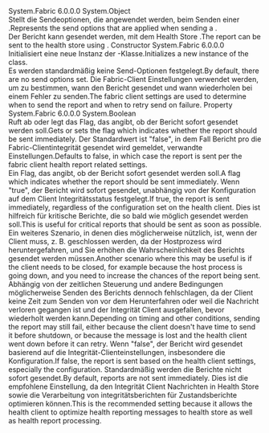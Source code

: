<Type Name="HealthReportSendOptions" FullName="System.Fabric.Health.HealthReportSendOptions">
  <TypeSignature Language="C#" Value="public sealed class HealthReportSendOptions" />
  <TypeSignature Language="ILAsm" Value=".class public auto ansi sealed beforefieldinit HealthReportSendOptions extends System.Object" />
  <TypeSignature Language="DocId" Value="T:System.Fabric.Health.HealthReportSendOptions" />
  <TypeSignature Language="VB.NET" Value="Public NotInheritable Class HealthReportSendOptions" />
  <TypeSignature Language="F#" Value="type HealthReportSendOptions = class" />
  <AssemblyInfo>
    <AssemblyName>System.Fabric</AssemblyName>
    <AssemblyVersion>6.0.0.0</AssemblyVersion>
  </AssemblyInfo>
  <Base>
    <BaseTypeName>System.Object</BaseTypeName>
  </Base>
  <Interfaces />
  <Docs>
    <summary>
      <para><span data-ttu-id="45629-101">Stellt die Sendeoptionen, die angewendet werden, beim Senden einer <see cref="T:System.Fabric.Health.HealthReport" />.</span><span class="sxs-lookup"><span data-stu-id="45629-101">Represents the send options that are applied when sending a <see cref="T:System.Fabric.Health.HealthReport" />.</span></span></para>
    </summary>
    <remarks>
      <para><span data-ttu-id="45629-102">Der Bericht kann gesendet werden, mit dem Health Store <see cref="M:System.Fabric.FabricClient.HealthClient.ReportHealth(System.Fabric.Health.HealthReport)" />.</span><span class="sxs-lookup"><span data-stu-id="45629-102">The report can be sent to the health store using <see cref="M:System.Fabric.FabricClient.HealthClient.ReportHealth(System.Fabric.Health.HealthReport)" />.</span></span></para>
    </remarks>
  </Docs>
  <Members>
    <Member MemberName=".ctor">
      <MemberSignature Language="C#" Value="public HealthReportSendOptions ();" />
      <MemberSignature Language="ILAsm" Value=".method public hidebysig specialname rtspecialname instance void .ctor() cil managed" />
      <MemberSignature Language="DocId" Value="M:System.Fabric.Health.HealthReportSendOptions.#ctor" />
      <MemberSignature Language="VB.NET" Value="Public Sub New ()" />
      <MemberType>Constructor</MemberType>
      <AssemblyInfo>
        <AssemblyName>System.Fabric</AssemblyName>
        <AssemblyVersion>6.0.0.0</AssemblyVersion>
      </AssemblyInfo>
      <Parameters />
      <Docs>
        <summary>
          <para><span data-ttu-id="45629-103">Initialisiert eine neue Instanz der <see cref="T:System.Fabric.Health.HealthReportSendOptions" />-Klasse.</span><span class="sxs-lookup"><span data-stu-id="45629-103">Initializes a new instance of the <see cref="T:System.Fabric.Health.HealthReportSendOptions" /> class.</span></span></para>
        </summary>
        <remarks><span data-ttu-id="45629-104">Es werden standardmäßig keine Send-Optionen festgelegt.</span><span class="sxs-lookup"><span data-stu-id="45629-104">By default, there are no send options set.</span></span> <span data-ttu-id="45629-105">Die Fabric-Client Einstellungen verwendet werden, um zu bestimmen, wann den Bericht gesendet und wann wiederholen bei einem Fehler zu senden.</span><span class="sxs-lookup"><span data-stu-id="45629-105">The fabric client settings are used to determine when to send the report and when to retry send on failure.</span></span></remarks>
      </Docs>
    </Member>
    <Member MemberName="Immediate">
      <MemberSignature Language="C#" Value="public bool Immediate { get; set; }" />
      <MemberSignature Language="ILAsm" Value=".property instance bool Immediate" />
      <MemberSignature Language="DocId" Value="P:System.Fabric.Health.HealthReportSendOptions.Immediate" />
      <MemberSignature Language="VB.NET" Value="Public Property Immediate As Boolean" />
      <MemberSignature Language="F#" Value="member this.Immediate : bool with get, set" Usage="System.Fabric.Health.HealthReportSendOptions.Immediate" />
      <MemberType>Property</MemberType>
      <AssemblyInfo>
        <AssemblyName>System.Fabric</AssemblyName>
        <AssemblyVersion>6.0.0.0</AssemblyVersion>
      </AssemblyInfo>
      <ReturnValue>
        <ReturnType>System.Boolean</ReturnType>
      </ReturnValue>
      <Docs>
        <summary>
            <span data-ttu-id="45629-106">Ruft ab oder legt das Flag, das angibt, ob der Bericht sofort gesendet werden soll.</span><span class="sxs-lookup"><span data-stu-id="45629-106">Gets or sets the flag which indicates whether the report should be sent immediately.</span></span>
            <span data-ttu-id="45629-107">Der Standardwert ist "false", in dem Fall Bericht pro die Fabric-Clientintegrität gesendet wird gemeldet, verwandte Einstellungen.</span><span class="sxs-lookup"><span data-stu-id="45629-107">Defaults to false, in which case the report is sent per the fabric client health report related settings.</span></span>
            </summary>
        <value><span data-ttu-id="45629-108">Ein Flag, das angibt, ob der Bericht sofort gesendet werden soll.</span><span class="sxs-lookup"><span data-stu-id="45629-108">A flag which indicates whether the report should be sent immediately.</span></span></value>
        <remarks>
          <para>
            <span data-ttu-id="45629-109">Wenn <languageKeyword>"true"</languageKeyword>, der Bericht wird sofort gesendet, unabhängig von der <see cref="P:System.Fabric.FabricClientSettings.HealthReportSendInterval" /> Konfiguration auf dem Client Integritätsstatus festgelegt.</span><span class="sxs-lookup"><span data-stu-id="45629-109">If <languageKeyword>true</languageKeyword>, the report is sent immediately, regardless of the <see cref="P:System.Fabric.FabricClientSettings.HealthReportSendInterval" /> configuration set on the health client.</span></span>
            <span data-ttu-id="45629-110">Dies ist hilfreich für kritische Berichte, die so bald wie möglich gesendet werden soll.</span><span class="sxs-lookup"><span data-stu-id="45629-110">This is useful for critical reports that should be sent as soon as possible.</span></span>
            <span data-ttu-id="45629-111">Ein weiteres Szenario, in denen dies möglicherweise nützlich, ist, wenn der Client muss, z. B. geschlossen werden, da der Hostprozess wird heruntergefahren, und Sie erhöhen die Wahrscheinlichkeit des Berichts gesendet werden müssen.</span><span class="sxs-lookup"><span data-stu-id="45629-111">Another scenario where this may be useful is if the client needs to be closed, for example because the host process is going down, and you need to increase the chances of the report being sent.</span></span>
            <span data-ttu-id="45629-112">Abhängig von der zeitlichen Steuerung und andere Bedingungen möglicherweise Senden des Berichts dennoch fehlschlagen, da der Client keine Zeit zum Senden von vor dem Herunterfahren oder weil die Nachricht verloren gegangen ist und der Integrität Client ausgefallen, bevor wiederholt werden kann.</span><span class="sxs-lookup"><span data-stu-id="45629-112">Depending on timing and other conditions, sending the report may still fail, either because the client doesn't have time to send it before shutdown, or because the message is lost and the health client went down before it can retry.</span></span>
            </para>
          <para>
            <span data-ttu-id="45629-113">Wenn <languageKeyword>"false"</languageKeyword>, der Bericht wird gesendet basierend auf die Integrität-Clienteinstellungen, insbesondere die <see cref="P:System.Fabric.FabricClientSettings.HealthReportSendInterval" /> Konfiguration.</span><span class="sxs-lookup"><span data-stu-id="45629-113">If <languageKeyword>false</languageKeyword>, the report is sent based on the health client settings, especially the <see cref="P:System.Fabric.FabricClientSettings.HealthReportSendInterval" /> configuration.</span></span>
            </para>
          <para>
            <span data-ttu-id="45629-114">Standardmäßig werden die Berichte nicht sofort gesendet.</span><span class="sxs-lookup"><span data-stu-id="45629-114">By default, reports are not sent immediately.</span></span>
            <span data-ttu-id="45629-115">Dies ist die empfohlene Einstellung, da den Integrität Client Nachrichten in Health Store sowie die Verarbeitung von integritätsberichten für Zustandsberichte optimieren können.</span><span class="sxs-lookup"><span data-stu-id="45629-115">This is the recommended setting because it allows the health client to optimize health reporting messages to health store as well as health report processing.</span></span> 
            </para>
        </remarks>
      </Docs>
    </Member>
  </Members>
</Type>
